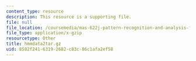 ```yaml
---
content_type: resource
description: This resource is a supporting file.
file: null
file_location: /coursemedia/mas-622j-pattern-recognition-and-analysis-fall-2006/8582f24163192682c83c86c1afa2ef58_hmmdata2tar.gz
file_type: application/x-gzip
resourcetype: Other
title: hmmdata2tar.gz
uid: 8582f241-6319-2682-c83c-86c1afa2ef58
---
```

